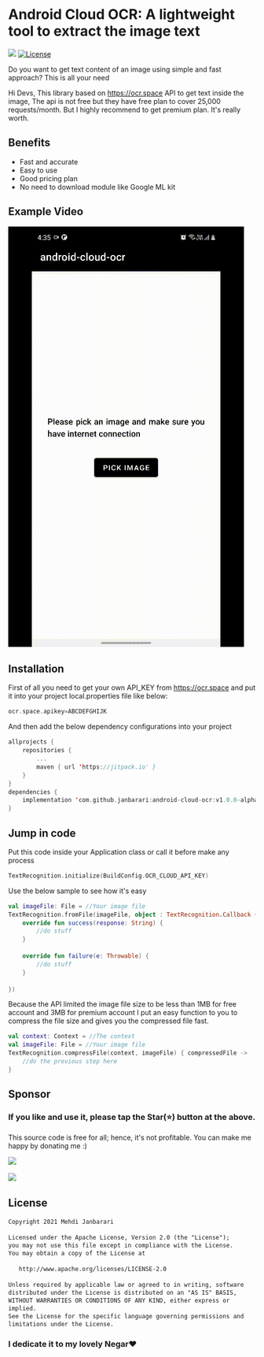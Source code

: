# Android Cloud OCR: A lightweight tool to extract the image text
[![](https://jitpack.io/v/janbarari/android-cloud-ocr.svg)](https://jitpack.io/#janbarari/android-cloud-ocr)
[![License](http://img.shields.io/badge/License-Apache_v2.0-green.svg?style=flat)](https://github.com/janbarari/kevent)


Do you want to get text content of an image using simple and fast approach? This is all your need

Hi Devs,
This library based on https://ocr.space API to get text inside the image, 
The api is not free but they have free plan to cover 25,000 requests/month. But I highly recommend 
to get premium plan. It's really worth.

Benefits
--------
- Fast and accurate
- Easy to use
- Good pricing plan
- No need to download module like Google ML kit

## Example Video
![](sample.gif)

## Installation
First of all you need to get your own API_KEY from https://ocr.space and put it into your project local.properties file like below:
```groovy
ocr.space.apikey=ABCDEFGHIJK
```
And then add the below dependency configurations into your project
```kotlin
allprojects {
    repositories {
        ...
        maven { url 'https://jitpack.io' }
    }
}
dependencies {
    implementation 'com.github.janbarari:android-cloud-ocr:v1.0.0-alpha'
}
```
## Jump in code
Put this code inside your Application class or call it before make any process
```kotlin
TextRecognition.initialize(BuildConfig.OCR_CLOUD_API_KEY)
```
Use the below sample to see how it's easy
```kotlin
val imageFile: File = //Your image file
TextRecognition.fromFile(imageFile, object : TextRecognition.Callback {
    override fun success(response: String) {
        //do stuff
    }

    override fun failure(e: Throwable) {
        //do stuff
    }

})
```
Because the API limited the image file size to be less than 1MB for free account and 3MB for premium account I put an easy function to you to compress the file size and gives you the compressed file fast.
```kotlin
val context: Context = //The context
val imageFile: File = //Your image file
TextRecognition.compressFile(context, imageFile) { compressedFile ->
    //do the previous step here
}
```

## Sponsor
  ### If you like and use it, please tap the Star(⭐️) button at the above.  
  This source code is free for all; hence, it's not profitable. You can make me happy by donating me :)
  
  [![](https://img.shields.io/badge/Dogecoin-Click%20to%20see%20the%20address%20or%20scan%20the%20QR%20code-yellow.svg?style=flat)](https://blockchair.com/dogecoin/address/DB87foUxetrQRpAbWkrhexZeVtnzwyqhSL)
  
  [![](https://img.shields.io/badge/Bitcoin-Click%20to%20see%20the%20address%20or%20scan%20the%20QR%20code-orange.svg?style=flat)](https://blockchair.com/bitcoin/address/bc1qj30t3hmw0gat3vmwye972ce4sfrc5r5mz0ctr6)
  
## License

    Copyright 2021 Mehdi Janbarari

    Licensed under the Apache License, Version 2.0 (the "License");
    you may not use this file except in compliance with the License.
    You may obtain a copy of the License at

       http://www.apache.org/licenses/LICENSE-2.0

    Unless required by applicable law or agreed to in writing, software
    distributed under the License is distributed on an "AS IS" BASIS,
    WITHOUT WARRANTIES OR CONDITIONS OF ANY KIND, either express or implied.
    See the License for the specific language governing permissions and
    limitations under the License.
    
### I dedicate it to my lovely Negar❤️